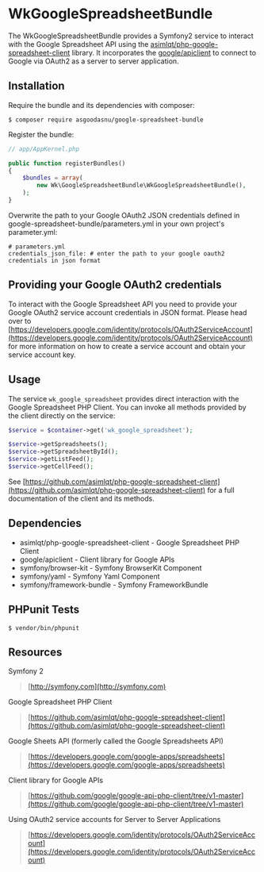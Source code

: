 # WkGoogleSpreadsheetBundle

The WkGoogleSpreadsheetBundle provides a Symfony2 service to interact with the Google Spreadsheet API using the [asimlqt/php-google-spreadsheet-client](https://github.com/asimlqt/php-google-spreadsheet-client) library.
It incorporates the [google/apiclient](https://github.com/google/google-api-php-client) to connect to Google via OAuth2 as a server to server application.

Installation
----------------------------------------------------------------

Require the bundle and its dependencies with composer:

    $ composer require asgoodasnu/google-spreadsheet-bundle
    
Register the bundle:

```php
// app/AppKernel.php

public function registerBundles()
{
    $bundles = array(
        new Wk\GoogleSpreadsheetBundle\WkGoogleSpreadsheetBundle(),
    );
}
```

Overwrite the path to your Google OAuth2 JSON credentials defined in google-spreadsheet-bundle/parameters.yml in your own project's parameter.yml:

    # parameters.yml
    credentials_json_file: # enter the path to your google oauth2 credentials in json format
    
Providing your Google OAuth2 credentials
----------------------------------------------------------------
To interact with the Google Spreadsheet API you need to provide your Google OAuth2 service account credentials in JSON format. Please head over to [https://developers.google.com/identity/protocols/OAuth2ServiceAccount](https://developers.google.com/identity/protocols/OAuth2ServiceAccount) for more information on how to create a service account and obtain your service account key.

Usage
----------------------------------------------------------------
The service `wk_google_spreadsheet` provides direct interaction with the Google Spreadsheet PHP Client. You can invoke all methods provided by the client directly on the service:
 
```php
$service = $container->get('wk_google_spreadsheet');

$service->getSpreadsheets();
$service->getSpreadsheetById();
$service->getListFeed();
$service->getCellFeed();
```

See [https://github.com/asimlqt/php-google-spreadsheet-client](https://github.com/asimlqt/php-google-spreadsheet-client) for a full documentation of the client and its methods.

Dependencies
----------------------------------------------------------------
* asimlqt/php-google-spreadsheet-client - Google Spreadsheet PHP Client
* google/apiclient - Client library for Google APIs
* symfony/browser-kit - Symfony BrowserKit Component
* symfony/yaml - Symfony Yaml Component
* symfony/framework-bundle - Symfony FrameworkBundle

PHPunit Tests
----------------------------------------------------------------
    $ vendor/bin/phpunit

Resources
----------------------------------------------------------------
Symfony 2
> [http://symfony.com](http://symfony.com)

Google Spreadsheet PHP Client
> [https://github.com/asimlqt/php-google-spreadsheet-client](https://github.com/asimlqt/php-google-spreadsheet-client)

Google Sheets API (formerly called the Google Spreadsheets API)
> [https://developers.google.com/google-apps/spreadsheets](https://developers.google.com/google-apps/spreadsheets)

Client library for Google APIs
> [https://github.com/google/google-api-php-client/tree/v1-master](https://github.com/google/google-api-php-client/tree/v1-master)

Using OAuth2 service accounts for Server to Server Applications
> [https://developers.google.com/identity/protocols/OAuth2ServiceAccount](https://developers.google.com/identity/protocols/OAuth2ServiceAccount)